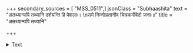 +++
secondary_sources = [ "MSS_0511",]
jsonClass = "Subhaashita"
text = "अतथ्यान्यपि तथ्यानि दर्शयन्ति हि पेशलाः।  \nसमे निम्नोन्नतानीव चित्रकर्मविदो जनाः॥"
title = "अतथ्यान्यपि तथ्यानि"

+++

<details><summary>Text</summary>

अतथ्यान्यपि तथ्यानि दर्शयन्ति हि पेशलाः।  
समे निम्नोन्नतानीव चित्रकर्मविदो जनाः॥
</details>
